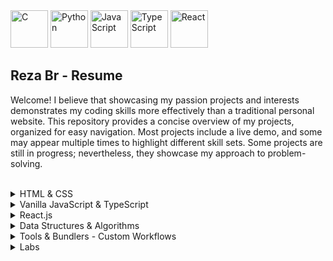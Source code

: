 <div >
	<img width="60" src="https://user-images.githubusercontent.com/25181517/192106070-46255bcf-65e6-4c6b-a296-bf8d0d8fb2a7.png" alt="C" title="C"/>
	<img width="60" src="https://user-images.githubusercontent.com/25181517/183423507-c056a6f9-1ba8-4312-a350-19bcbc5a8697.png" alt="Python" title="Python"/>
	<img width="60" src="https://user-images.githubusercontent.com/25181517/117447155-6a868a00-af3d-11eb-9cfe-245df15c9f3f.png" alt="JavaScript" title="JavaScript"/>
	<img width="60" src="https://user-images.githubusercontent.com/25181517/183890598-19a0ac2d-e88a-4005-a8df-1ee36782fde1.png" alt="TypeScript" title="TypeScript"/>
	<img width="60" src="https://user-images.githubusercontent.com/25181517/183897015-94a058a6-b86e-4e42-a37f-bf92061753e5.png" alt="React" title="React"/>
</div>

## Reza Br - Resume
Welcome! I believe that showcasing my passion projects and interests demonstrates my coding skills more effectively than a traditional personal website. This repository provides a concise overview of my projects, organized for easy navigation. Most projects include a live demo, and some may appear multiple times to highlight different skill sets. Some projects are still in progress; nevertheless, they showcase my approach to problem-solving.

<br>

<details>
<summary>HTML & CSS</summary>
<ul>
  <li><a href="https://github.com/rezabr1999/projects-js">Projects JS</a>: A comprehensive collection of HTML, CSS, and JavaScript projects.</li>
</ul>
</details>

<details>
<summary>Vanilla JavaScript & TypeScript</summary>
<ul>
  <li><a href="https://github.com/rezabr1999/projects-js">Projects JS</a>: A comprehensive collection of HTML, CSS, and JavaScript projects.</li>
  <li><a href="https://github.com/rezabr1999/coding-js">Coding JS</a>: Solutions for built-in JavaScript functions, LeetCode challenges, and DSA.</li>
  <li><a href="https://github.com/rezabr1999/file-transform-ts">File Transform TS</a>: A CLI tool for batch folder manipulation.</li>
  <li><a href="https://github.com/rezabr1999/typescript-calculator">TS Calculator</a>: A fully functional calculator built with TypeScript.</li>
</ul>
</details>

<details>
<summary>React.js</summary>
<ul>
  <li><a href="https://github.com/rezabr1999/react-starter">React Starter</a>: A simple local React login authentication app.</li>
  <li><a href="https://github.com/rezabr1999/react-task-tracker">React Task Tracker</a>: A tool for managing daily tasks, allowing you to add, edit, and delete tasks.</li>
  <li><a href="https://github.com/rezabr1999/chess-analysis">Chess Analysis</a>: Analyze chess games by manually adding games or fetching from a server.</li>
  <li><a href="https://github.com/rezabr1999/react-spaceflight-news">SpaceFlight News</a>: A news website using the SpaceFlight API.</li>
  <li><a href="https://github.com/rezabr1999/portfolio-cli">Portfolio CLI</a>: A CLI-style version of this repository built with React.</li>
  <li><a href="https://github.com/rezabr1999/react-tic-tac-toe">React Tic Tac Toe</a>: A Tic Tac Toe game built with React.</li>
</ul>
</details>

<details>
<summary>Data Structures & Algorithms</summary>
<ul>
  <li><a href="https://github.com/rezabr1999/coding-js">Coding JS</a>: Solutions for built-in JavaScript functions, LeetCode challenges, and DSA.</li>
  <li><a href="https://github.com/rezabr1999/c-lab">C Lab</a>: Various C programming projects.</li>
</ul>
</details>

<details>
<summary>Tools & Bundlers - Custom Workflows</summary>
<ul>
  <li><a href="https://github.com/rezabr1999/workflow-js">WorkFlow JS</a>: A custom front-end framework exploring how they work.</li>
</ul>
</details>

<details>
<summary>Labs</summary>
<ul>
  <li><a href="https://github.com/rezabr1999/tailwind-lab">TailwindCSS Lab</a></li>
  <li><a href="https://github.com/rezabr1999/python-lab">Python Lab</a></li>
  <li><a href="https://github.com/rezabr1999/typescript-lab">TypeScript Lab</a></li>
  <li><a href="https://github.com/rezabr1999/c-lab">C Lab</a></li>
  <li><a href="https://github.com/rezabr1999/webpack-lab">Webpack Lab</a></li>
</ul>
</details>
